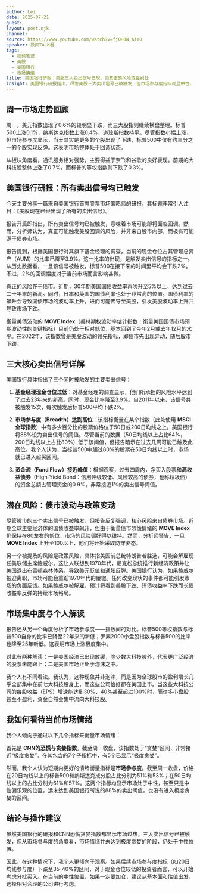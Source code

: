 ```yaml
---
author: Lei
date: 2025-07-21
guest: 
layout: post.njk
channel: 
source: https://www.youtube.com/watch?v=fjOH0N_AtY0
speaker: 投资TALK君
tags:
  - 视频笔记
  - 美股
  - 美国银行
  - 市场情绪
title: 美国银行研报：美股三大卖出信号已现，但真正的风险或在别处
insight: 美国银行研报指出，尽管美股三大卖出信号已被触发，但市场参与度指标尚显中性。真正的回调风险可能源于债券市场的波动，而非股市本身。
---
```


## 周一市场走势回顾

周一，美元指数出现了0.6%的较明显下跌，而三大股指则继续横盘整理。标普500上涨0.1%，纳斯达克指数上涨0.4%，道琼斯指数持平。尽管指数小幅上涨，但市场参与度显示，当天其实是更多的个股出现了下跌，标普500中仅有约三分之一的个股实现反弹。这表明市场整体处于回调状态。

从板块角度看，通讯服务相对强势，主要得益于奈飞和谷歌的良好表现。前期的大科技股整体上涨了0.7%，而标普的等权指数则下跌了0.3%。

## 美国银行研报：所有卖出信号均已触发

今天主要分享一篇来自美国银行首席股票市场策略师的研报，其标题非常引人注目：《美股现在已经出现了所有的卖出信号》。

报告开篇即指出，所有卖出信号均已被触发，意味着市场可能即将面临回调。然而，分析师认为，真正可能触发美股回调的风险，并非来自股市内部，而极有可能源于债券市场。

报告提到，根据美国银行对其旗下基金经理的调查，当前的现金仓位占其管理总资产（AUM）的比率已降至3.9%。这一比率的出现，是触发卖出信号的指标之一。从历史数据看，一旦该信号被触发，标普500在接下来的时间里平均会下跌2%。不过，2%的回调幅度对于当前市场而言影响甚微。

真正的风险在于债市。近期，30年期美国国债收益率再次升至5%以上，达到过去二十年来的新高。同时，日本和英国的国债利率也处于非常高的位置。国债利率的飙升会导致国债市场的波动率上升，进而可能传导至美股，引发美股波动率上升并导致市场下跌。

衡量美债波动的 **MOVE Index**（美林期权波动率估计指数：衡量美国国债市场预期波动性的关键指标）目前仍处于相对低位，基本回到了今年2月或去年12月的水平。在2022年，该指数曾是美股波动的领先指标，即债市先出现异动，随后股市下跌。

## 三大核心卖出信号详解

美国银行具体指出了三个同时被触发的主要卖出信号：

1. **基金经理现金仓位过低**：对基金经理的调查显示，他们所承担的风险水平达到了过去23年来的新高。同时，现金比率降至3.9%。自2011年以来，该信号共被触发15次，每次触发后标普500平均下跌2%。

2. **市场参与度（Breadth）达到高位**：该指标衡量在某个指数（此处使用 **MSCI全球指数**）中有多少百分比的股票价格位于50日或200日均线之上。美国银行将88%设为卖出信号的阈值。尽管当前的数据（50日均线以上占比64%，200日均线以上占比80%）低于该阈值，但报告暗示在过去几周可能已触及此高位。我个人认为，当标普500中超过80%的股票在50日均线以上时，市场就已进入超买区间。

3. **资金流（Fund Flow）接近峰值**：根据观察，过去四周内，净买入股票和**高收益债券**（High-Yield Bond：信用评级较低、风险较高的债券，也称垃圾债）的资金总额占管理资金的0.9%，非常接近1%的卖出信号阈值。

## 潜在风险：债市波动与政策变动

尽管股市的三个卖出信号已被触发，但报告反复强调，核心风险来自债券市场。近期全球主要经济体的国债收益率飙升，但由于衡量债市恐慌情绪的 **MOVE Index** 仍保持在80左右的低位，市场的风险偏好得以维持。然而，分析师警告，一旦 **MOVE Index** 上升至100以上，他们将开始采取防守姿态。

另一个被提及的风险是政策风险，具体指美国前总统特朗普若胜选，可能会解雇现任美联储主席鲍威尔。这让人联想到1970年代，尼克松总统推行新经济政策并让美国退出布雷顿森林体系，导致美元贬值和通胀反弹。美国银行认为，如果鲍威尔被迫离职，市场可能会重蹈1970年代的覆辙。任何改变现状的事件都可能引发市场的负面反馈。如果鲍威尔被解雇，预计将看到美股下跌、短债收益率下跌而长债收益率反弹的持续市场格局。

## 市场集中度与个人解读

报告还从另一个角度分析了市场参与度——指数间的对比。标普500等权指数与标普500自身的比率已降至22年来的新低；罗素2000小盘股指数与标普500的比率也降至25年新低。这表明市场上涨极度集中。

对此有两种解读：一是美国经济已出现放缓，除少数大科技股外，代表更广泛经济的股票未能跟上；二是美国市场正处于泡沫之中。

我个人有不同看法。我认为，这种现象并非泡沫，而是因为全球股市的盈利增长几乎全部集中在前七大科技股身上，而这些公司恰好都在美国上市。当这些大科技公司的每股收益（EPS）增速能达到30%、40%甚至超过100%时，而许多小盘股甚至不盈利，资金自然会集中流向大科技股。

## 我如何看待当前市场情绪

我个人倾向于通过以下几个指标来衡量市场情绪：

首先是 **CNN的恐慌与贪婪指数**。截至周一收盘，该指数处于“贪婪”区间，非常接近“极度贪婪”。在其包含的7个子指标中，有5个已显示“极度贪婪”。

然而，我个人认为短期内更好的情绪衡量指标是**市场参与度**。截至周一收盘，价格在20日均线以上的标普500和纳斯达克成分股占比分别为51%和53%；在50日均线以上的占比分别为61%和57%。这两个指标均显示市场处于中性，甚至只是中性偏乐观的位置，远未达到美国银行所说的88%的卖出阈值，也没有进入极度贪婪的区间。

## 结论与操作建议

虽然美国银行的研报和CNN恐慌贪婪指数都显示市场过热，三大卖出信号已被触发，但从市场参与度的角度看，市场情绪并未达到极度贪婪的阶段，仍处于中性位置。

因此，在这种情况下，我个人更倾向于观察。如果后续市场参与度指标（如20日均线参与度）下跌至35-40%的区间，对于现金仓位较低的投资者而言，可以开始考虑分批买入。在当前的中性位置，如果一定要加仓，建议从基本面和估值出发，选择相对合理的公司进行考虑。
